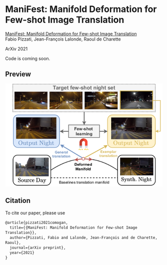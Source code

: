 # ManiFest: Manifold Deformation for Few-shot Image Translation

[ManiFest: Manifold Deformation for Few-shot Image Translation](https://arxiv.org/abs/2111.13681)  
Fabio Pizzati, Jean-François Lalonde, Raoul de Charette  

ArXiv 2021

Code is coming soon.

## Preview

![teaser](teaser.png)

## Citation
To cite our paper, please use
```
@article{pizzati2021comogan,
  title={{ManiFest: Manifold Deformation for Few-shot Image Translation}},
  author={Pizzati, Fabio and Lalonde, Jean-François and de Charette, Raoul},
  journal={arXiv preprint},
  year={2021}
}
```
